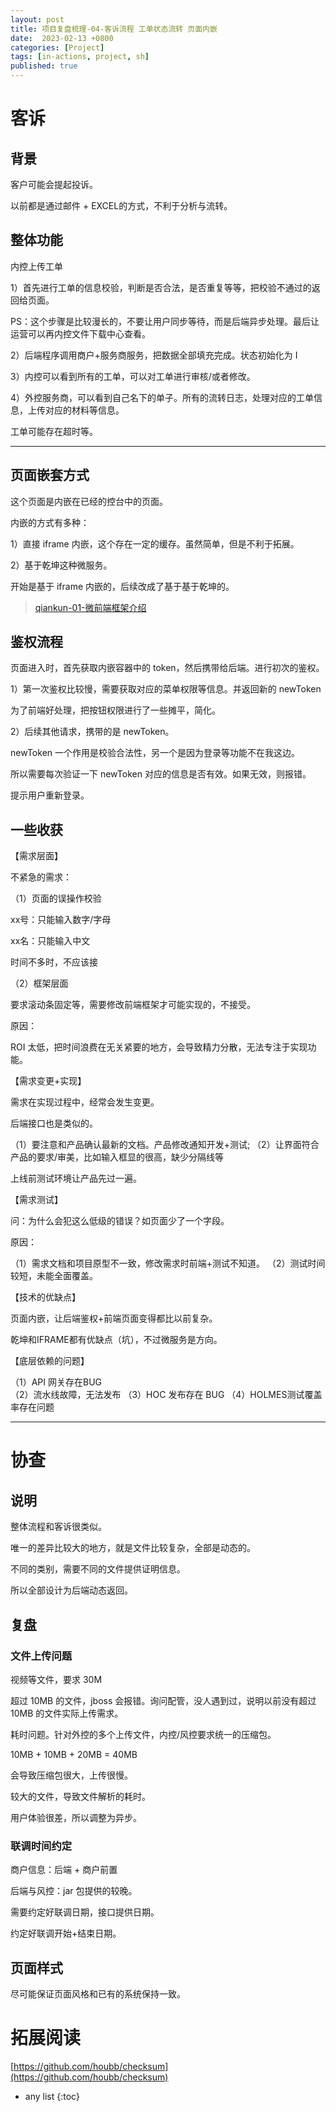 ```yaml
---
layout: post
title: 项目复盘梳理-04-客诉流程 工单状态流转 页面内嵌
date:  2023-02-13 +0800
categories: [Project]
tags: [in-actions, project, sh]
published: true
---
```


# 客诉

## 背景

客户可能会提起投诉。

以前都是通过邮件 + EXCEL的方式，不利于分析与流转。

## 整体功能

内控上传工单

1）首先进行工单的信息校验，判断是否合法，是否重复等等，把校验不通过的返回给页面。

PS：这个步骤是比较漫长的，不要让用户同步等待，而是后端异步处理。最后让运营可以再内控文件下载中心查看。

2）后端程序调用商户+服务商服务，把数据全部填充完成。状态初始化为 I

3）内控可以看到所有的工单，可以对工单进行审核/或者修改。

4）外控服务商，可以看到自己名下的单子。所有的流转日志，处理对应的工单信息，上传对应的材料等信息。

工单可能存在超时等。

---------------------------------------------------------------------------------------------

## 页面嵌套方式

这个页面是内嵌在已经的控台中的页面。

内嵌的方式有多种：

1）直接 iframe 内嵌，这个存在一定的缓存。虽然简单，但是不利于拓展。

2）基于乾坤这种微服务。

开始是基于 iframe 内嵌的，后续改成了基于基于乾坤的。

> [qiankun-01-微前端框架介绍](https://houbb.github.io/2021/11/02/qiankun-01-overview)

## 鉴权流程

页面进入时，首先获取内嵌容器中的 token，然后携带给后端。进行初次的鉴权。

1）第一次鉴权比较慢，需要获取对应的菜单权限等信息。并返回新的 newToken

为了前端好处理，把按钮权限进行了一些摊平，简化。

2）后续其他请求，携带的是 newToken。

newToken 一个作用是校验合法性，另一个是因为登录等功能不在我这边。

所以需要每次验证一下 newToken 对应的信息是否有效。如果无效，则报错。

提示用户重新登录。

## 一些收获

【需求层面】

不紧急的需求：

（1）页面的误操作校验

xx号：只能输入数字/字母

xx名：只能输入中文

时间不多时，不应该接

（2）框架层面

要求滚动条固定等，需要修改前端框架才可能实现的，不接受。

原因：

ROI 太低，把时间浪费在无关紧要的地方，会导致精力分散，无法专注于实现功能。

【需求变更+实现】

需求在实现过程中，经常会发生变更。

后端接口也是类似的。

（1）要注意和产品确认最新的文档。产品修改通知开发+测试;
（2）让界面符合产品的要求/审美，比如输入框显的很高，缺少分隔线等

上线前测试环境让产品先过一遍。

【需求测试】

问：为什么会犯这么低级的错误？如页面少了一个字段。

原因：

（1）需求文档和项目原型不一致，修改需求时前端+测试不知道。
（2）测试时间较短，未能全面覆盖。

【技术的优缺点】

页面内嵌，让后端鉴权+前端页面变得都比以前复杂。

乾坤和IFRAME都有优缺点（坑），不过微服务是方向。

【底层依赖的问题】

（1）API 网关存在BUG    
（2）流水线故障，无法发布
（3）HOC 发布存在 BUG 
（4）HOLMES测试覆盖率存在问题


------------------------------------------------------------------------

# 协查

## 说明

整体流程和客诉很类似。

唯一的差异比较大的地方，就是文件比较复杂，全部是动态的。

不同的类别，需要不同的文件提供证明信息。

所以全部设计为后端动态返回。

## 复盘

### 文件上传问题

视频等文件，要求 30M

超过 10MB 的文件，jboss 会报错。询问配管，没人遇到过，说明以前没有超过 10MB 的文件实际上传需求。

耗时问题。针对外控的多个上传文件，内控/风控要求统一的压缩包。

10MB + 10MB + 20MB = 40MB

会导致压缩包很大，上传很慢。

较大的文件，导致文件解析的耗时。

用户体验很差，所以调整为异步。

### 联调时间约定

商户信息：后端 + 商户前置

后端与风控：jar 包提供的较晚。

需要约定好联调日期，接口提供日期。

约定好联调开始+结束日期。

##  页面样式

尽可能保证页面风格和已有的系统保持一致。

# 拓展阅读

[https://github.com/houbb/checksum](https://github.com/houbb/checksum)

* any list
{:toc}